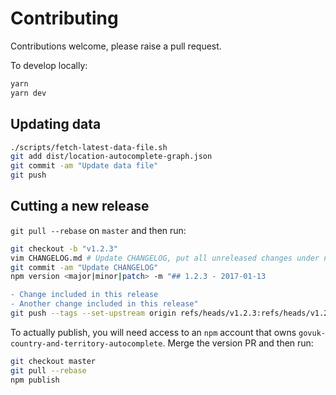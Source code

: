 # Contributing

Contributions welcome, please raise a pull request.

To develop locally:

```bash
yarn
yarn dev
```

## Updating data

```bash
./scripts/fetch-latest-data-file.sh
git add dist/location-autocomplete-graph.json
git commit -am "Update data file"
git push
```

## Cutting a new release

`git pull --rebase` on `master` and then run:

```bash
git checkout -b "v1.2.3"
vim CHANGELOG.md # Update CHANGELOG, put all unreleased changes under new heading.
git commit -am "Update CHANGELOG"
npm version <major|minor|patch> -m "## 1.2.3 - 2017-01-13

- Change included in this release
- Another change included in this release"
git push --tags --set-upstream origin refs/heads/v1.2.3:refs/heads/v1.2.3
```

To actually publish, you will need access to an `npm` account that owns `govuk-country-and-territory-autocomplete`. Merge the version PR and then run:

```bash
git checkout master
git pull --rebase
npm publish
```
